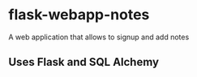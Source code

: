 # flask-webapp-notes
A web application that allows to signup and add notes

## Uses Flask and SQL Alchemy
